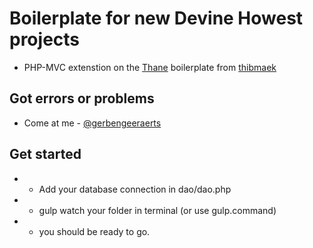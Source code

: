 # Boilerplate for new Devine Howest projects
* PHP-MVC extenstion on the [Thane](https://github.com/thibmaek/Thane) boilerplate from [thibmaek](https://github.com/thibmaek)

## Got errors or problems
* Come at me - [@gerbengeeraerts](https://twitter.com/gerbengeeraerts)

## Get started
*  - Add your database connection in dao/dao.php
*  - gulp watch your folder in terminal (or use gulp.command)
*  - you should be ready to go.

